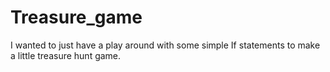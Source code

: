 # Treasure_game
I wanted to just have a play around with some simple If statements to make a little treasure hunt game.
